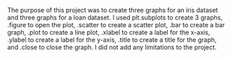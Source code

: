 The purpose of this project was to create three graphs for an iris dataset and three graphs for a loan dataset. I used plt.subplots to create 3 graphs, .figure to open the plot, .scatter to create a scatter plot, .bar to create a bar graph, .plot to create a line plot, .xlabel to create a label for the x-axis, .ylabel to create a label for the y-axis, .title to create a title for the graph, and .close to close the graph. I did not add any limitations to the project.
